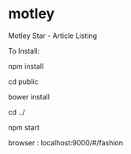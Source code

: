 # motley
Motley Star - Article Listing

To Install:

npm install

cd public

bower install

cd ../

npm start

browser : localhost:9000/#/fashion
